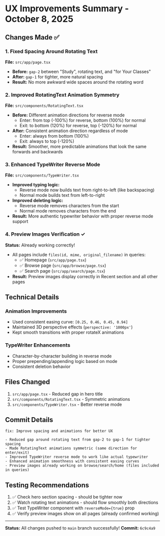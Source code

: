 # UX Improvements Summary - October 8, 2025

## Changes Made ✅

### 1. Fixed Spacing Around Rotating Text
**File:** `src/app/page.tsx`
- **Before:** `gap-2` between "Study", rotating text, and "for Your Classes"
- **After:** `gap-1` for tighter, more natural spacing
- **Result:** No more awkward wide spaces around the rotating word

### 2. Improved RotatingText Animation Symmetry
**File:** `src/components/RotatingText.tsx`
- **Before:** Different animation directions for reverse mode
  - Enter: from top (-100%) for reverse, bottom (100%) for normal
  - Exit: to bottom (120%) for reverse, top (-120%) for normal
- **After:** Consistent animation direction regardless of mode
  - Enter: always from bottom (100%)
  - Exit: always to top (-120%)
- **Result:** Smoother, more predictable animations that look the same forwards and backwards

### 3. Enhanced TypeWriter Reverse Mode
**File:** `src/components/TypeWriter.tsx`
- **Improved typing logic:**
  - Reverse mode now builds text from right-to-left (like backspacing)
  - Normal mode builds text from left-to-right
- **Improved deleting logic:**
  - Reverse mode removes characters from the start
  - Normal mode removes characters from the end
- **Result:** More authentic typewriter behavior with proper reverse mode support

### 4. Preview Images Verification ✓
**Status:** Already working correctly!
- All pages include `files(id, mime, original_filename)` in queries:
  - ✅ Homepage (`src/app/page.tsx`)
  - ✅ Browse page (`src/app/browse/page.tsx`)
  - ✅ Search page (`src/app/search/page.tsx`)
- **Result:** Preview images display correctly in Recent section and all other pages

## Technical Details

### Animation Improvements
- Used consistent easing curve: `[0.25, 0.46, 0.45, 0.94]`
- Maintained 3D perspective effects (`perspective: '1000px'`)
- Kept smooth transitions with proper rotateX animations

### TypeWriter Enhancements
- Character-by-character building in reverse mode
- Proper prepending/appending logic based on mode
- Consistent deletion behavior

## Files Changed
1. `src/app/page.tsx` - Reduced gap in hero title
2. `src/components/RotatingText.tsx` - Symmetric animations
3. `src/components/TypeWriter.tsx` - Better reverse mode

## Commit Details
```
fix: Improve spacing and animations for better UX

- Reduced gap around rotating text from gap-2 to gap-1 for tighter spacing
- Made RotatingText animations symmetric (same direction for enter/exit)
- Improved TypeWriter reverse mode to work like actual typewriter
- Enhanced animation smoothness with consistent easing curves
- Preview images already working on browse/search/home (files included in queries)
```

## Testing Recommendations
1. ✅ Check hero section spacing - should be tighter now
2. ✅ Watch rotating text animations - should flow smoothly both directions
3. ✅ Test TypeWriter component with `reverseMode={true}` prop
4. ✅ Verify preview images show on all pages (already confirmed working)

---
**Status:** All changes pushed to `main` branch successfully!
**Commit:** `6c9c4a9`
